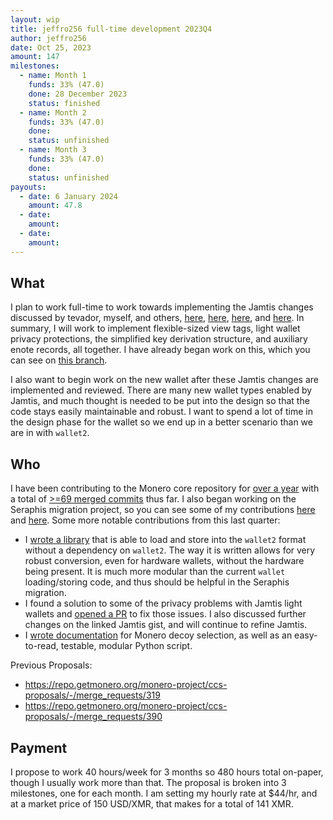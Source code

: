 ```yaml
---
layout: wip
title: jeffro256 full-time development 2023Q4
author: jeffro256
date: Oct 25, 2023
amount: 147
milestones:
  - name: Month 1
    funds: 33% (47.0)
    done: 28 December 2023
    status: finished
  - name: Month 2
    funds: 33% (47.0)
    done:
    status: unfinished
  - name: Month 3
    funds: 33% (47.0)
    done:
    status: unfinished
payouts:
  - date: 6 January 2024
    amount: 47.8
  - date:
    amount:
  - date:
    amount:
---
```


## What

I plan to work full-time to work towards implementing the Jamtis changes discussed by tevador, myself, and others, [here](https://gist.github.com/tevador/50160d160d24cfc6c52ae02eb3d17024?permalink_comment_id=4665372#gistcomment-4665372), [here](https://gist.github.com/tevador/50160d160d24cfc6c52ae02eb3d17024?permalink_comment_id=4692457#gistcomment-4692457), [here](https://gist.github.com/tevador/50160d160d24cfc6c52ae02eb3d17024?permalink_comment_id=4706509#gistcomment-4706509), and [here](https://gist.github.com/tevador/50160d160d24cfc6c52ae02eb3d17024?permalink_comment_id=4708912#gistcomment-4708912). In summary, I will work to implement flexible-sized view tags, light wallet privacy protections, the simplified key derivation structure, and auxiliary enote records, all together. I have already began work on this, which you can see on [this branch](https://github.com/jeffro256/monero/tree/jamtis_lw_take_2).

I also want to begin work on the new wallet after these Jamtis changes are implemented and reviewed. There are many new wallet types enabled by Jamtis, and much thought is needed to be put into the design so that the code stays easily maintainable and robust. I want to spend a lot of time in the design phase for the wallet so we end up in a better scenario than we are in with `wallet2`. 

## Who

I have been contributing to the Monero core repository for [over a year](https://github.com/monero-project/monero/pulls?page=2&q=is%3Apr+author%3Ajeffro256) with a total of [>=69 merged commits](https://github.com/monero-project/monero/graphs/contributors?from=2022-01-25&to=2023-05-30&type=c) thus far. I also began working on the Seraphis migration project, so you can see some of my contributions [here](https://github.com/seraphis-migration/monero/pulls?q=is%3Apr+author%3Ajeffro256) and [here](https://github.com/UkoeHB/monero/pulls?q=is%3Apr+author%3Ajeffro256). Some more notable contributions from this last quarter:

- I [wrote a library](https://github.com/seraphis-migration/monero/pull/4) that is able to load and store into the `wallet2` format without a dependency on `wallet2`. The way it is written allows for very robust conversion, even for hardware wallets, without the hardware being present. It is much more modular than the current `wallet` loading/storing code, and thus should be helpful in the Seraphis migration.
- I found a solution to some of the privacy problems with Jamtis light wallets and [opened a PR](https://github.com/UkoeHB/monero/pull/15) to fix those issues. I also discussed further changes on the linked Jamtis gist, and will continue to refine Jamtis.
- I [wrote documentation](https://github.com/monero-project/monero/pull/9024) for Monero decoy selection, as well as an easy-to-read, testable, modular Python script.

Previous Proposals:
- https://repo.getmonero.org/monero-project/ccs-proposals/-/merge_requests/319
- https://repo.getmonero.org/monero-project/ccs-proposals/-/merge_requests/390

## Payment

I propose to work 40 hours/week for 3 months so 480 hours total on-paper, though I usually work more than that. The proposal is broken into 3 milestones, one for each month. I am setting my hourly rate at $44/hr, and at a market price of 150 USD/XMR, that makes for a total of 141 XMR.
